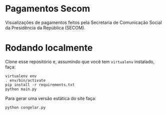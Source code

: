 # Pagamentos Secom

Visualizações de pagamentos feitos pela Secretaria de Comunicação Social da Presidência da República (SECOM).

# Rodando localmente

Clone esse repositório e, assumindo que você tem `virtualenv` instalado, faça:

    virtualenv env
    . env/bin/activate
    pip install -r requirements.txt
    python main.py
  
Para gerar uma versão estática do site faça:

    python congelar.py

